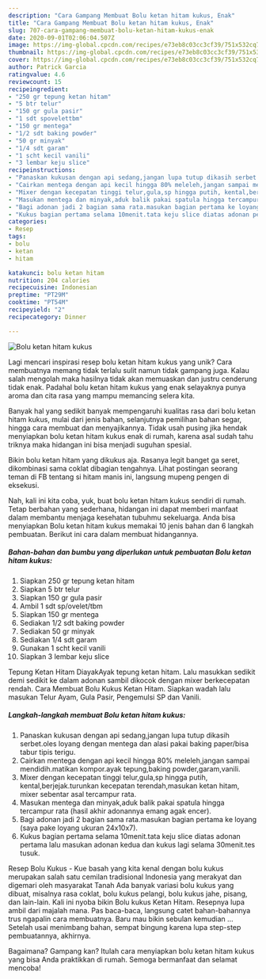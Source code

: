 ```yaml
---
description: "Cara Gampang Membuat Bolu ketan hitam kukus, Enak"
title: "Cara Gampang Membuat Bolu ketan hitam kukus, Enak"
slug: 707-cara-gampang-membuat-bolu-ketan-hitam-kukus-enak
date: 2020-09-01T02:06:04.507Z
image: https://img-global.cpcdn.com/recipes/e73eb8c03cc3cf39/751x532cq70/bolu-ketan-hitam-kukus-foto-resep-utama.jpg
thumbnail: https://img-global.cpcdn.com/recipes/e73eb8c03cc3cf39/751x532cq70/bolu-ketan-hitam-kukus-foto-resep-utama.jpg
cover: https://img-global.cpcdn.com/recipes/e73eb8c03cc3cf39/751x532cq70/bolu-ketan-hitam-kukus-foto-resep-utama.jpg
author: Patrick Garcia
ratingvalue: 4.6
reviewcount: 15
recipeingredient:
- "250 gr tepung ketan hitam"
- "5 btr telur"
- "150 gr gula pasir"
- "1 sdt spovelettbm"
- "150 gr mentega"
- "1/2 sdt baking powder"
- "50 gr minyak"
- "1/4 sdt garam"
- "1 scht kecil vanili"
- "3 lembar keju slice"
recipeinstructions:
- "Panaskan kukusan dengan api sedang,jangan lupa tutup dikasih serbet.oles loyang dengan mentega dan alasi pakai baking paper/bisa tabur tipis terigu."
- "Cairkan mentega dengan api kecil hingga 80% meleleh,jangan sampai mendidih.matikan kompor.ayak tepung,baking powder,garam,vanili."
- "Mixer dengan kecepatan tinggi telur,gula,sp hingga putih, kental,berjejak.turunkan kecepatan terendah,masukan ketan hitam, mixer sebentar asal tercampur rata."
- "Masukan mentega dan minyak,aduk balik pakai spatula hingga tercampur rata (hasil akhir adonannya emang agak encer)."
- "Bagi adonan jadi 2 bagian sama rata.masukan bagian pertama ke loyang (saya pake loyang ukuran 24x10x7)."
- "Kukus bagian pertama selama 10menit.tata keju slice diatas adonan pertama lalu masukan adonan kedua dan kukus lagi selama 30menit.tes tusuk."
categories:
- Resep
tags:
- bolu
- ketan
- hitam

katakunci: bolu ketan hitam 
nutrition: 204 calories
recipecuisine: Indonesian
preptime: "PT29M"
cooktime: "PT54M"
recipeyield: "2"
recipecategory: Dinner

---
```



![Bolu ketan hitam kukus](https://img-global.cpcdn.com/recipes/e73eb8c03cc3cf39/751x532cq70/bolu-ketan-hitam-kukus-foto-resep-utama.jpg)

Lagi mencari inspirasi resep bolu ketan hitam kukus yang unik? Cara membuatnya memang tidak terlalu sulit namun tidak gampang juga. Kalau salah mengolah maka hasilnya tidak akan memuaskan dan justru cenderung tidak enak. Padahal bolu ketan hitam kukus yang enak selayaknya punya aroma dan cita rasa yang mampu memancing selera kita.

Banyak hal yang sedikit banyak mempengaruhi kualitas rasa dari bolu ketan hitam kukus, mulai dari jenis bahan, selanjutnya pemilihan bahan segar, hingga cara membuat dan menyajikannya. Tidak usah pusing jika hendak menyiapkan bolu ketan hitam kukus enak di rumah, karena asal sudah tahu triknya maka hidangan ini bisa menjadi suguhan spesial.

Bikin bolu ketan hitam yang dikukus aja. Rasanya legit banget ga seret, dikombinasi sama coklat dibagian tengahnya. Lihat postingan seorang teman di FB tentang si hitam manis ini, langsung mupeng pengen di eksekusi.


Nah, kali ini kita coba, yuk, buat bolu ketan hitam kukus sendiri di rumah. Tetap berbahan yang sederhana, hidangan ini dapat memberi manfaat dalam membantu menjaga kesehatan tubuhmu sekeluarga. Anda bisa menyiapkan Bolu ketan hitam kukus memakai 10 jenis bahan dan 6 langkah pembuatan. Berikut ini cara dalam membuat hidangannya.

<!--inarticleads1-->

##### Bahan-bahan dan bumbu yang diperlukan untuk pembuatan Bolu ketan hitam kukus:

1. Siapkan 250 gr tepung ketan hitam
1. Siapkan 5 btr telur
1. Siapkan 150 gr gula pasir
1. Ambil 1 sdt sp/ovelet/tbm
1. Siapkan 150 gr mentega
1. Sediakan 1/2 sdt baking powder
1. Sediakan 50 gr minyak
1. Sediakan 1/4 sdt garam
1. Gunakan 1 scht kecil vanili
1. Siapkan 3 lembar keju slice


Tepung Ketan Hitam DiayakAyak tepung ketan hitam. Lalu masukkan sedikit demi sedikit ke dalam adonan sambil dikocok dengan mixer berkecepatan rendah. Cara Membuat Bolu Kukus Ketan Hitam. Siapkan wadah lalu masukan Telur Ayam, Gula Pasir, Pengemulsi SP dan Vanili. 

<!--inarticleads2-->

##### Langkah-langkah membuat Bolu ketan hitam kukus:

1. Panaskan kukusan dengan api sedang,jangan lupa tutup dikasih serbet.oles loyang dengan mentega dan alasi pakai baking paper/bisa tabur tipis terigu.
1. Cairkan mentega dengan api kecil hingga 80% meleleh,jangan sampai mendidih.matikan kompor.ayak tepung,baking powder,garam,vanili.
1. Mixer dengan kecepatan tinggi telur,gula,sp hingga putih, kental,berjejak.turunkan kecepatan terendah,masukan ketan hitam, mixer sebentar asal tercampur rata.
1. Masukan mentega dan minyak,aduk balik pakai spatula hingga tercampur rata (hasil akhir adonannya emang agak encer).
1. Bagi adonan jadi 2 bagian sama rata.masukan bagian pertama ke loyang (saya pake loyang ukuran 24x10x7).
1. Kukus bagian pertama selama 10menit.tata keju slice diatas adonan pertama lalu masukan adonan kedua dan kukus lagi selama 30menit.tes tusuk.


Resep Bolu Kukus - Kue basah yang kita kenal dengan bolu kukus merupakan salah satu cemilan tradisional Indonesia yang merakyat dan digemari oleh masyarakat Tanah Ada banyak variasi bolu kukus yang dibuat, misalnya rasa coklat, bolu kukus pelangi, bolu kukus jahe, pisang, dan lain-lain. Kali ini nyoba bikin Bolu kukus Ketan Hitam. Resepnya lupa ambil dari majalah mana. Pas baca-baca, langsung catet bahan-bahannya trus ngapalin cara membuatnya. Baru mau bikin sebulan kemudian … Setelah usai menimbang bahan, sempat bingung karena lupa step-step pembuatannya, akhirnya. 

Bagaimana? Gampang kan? Itulah cara menyiapkan bolu ketan hitam kukus yang bisa Anda praktikkan di rumah. Semoga bermanfaat dan selamat mencoba!
